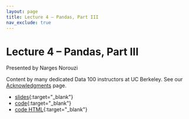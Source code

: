 ```yaml
---
layout: page
title: Lecture 4 – Pandas, Part III
nav_exclude: true
---
```


# Lecture 4 – Pandas, Part III

Presented by Narges Norouzi

Content by many dedicated Data 100 instructors at UC Berkeley. See our [Acknowledgments](../../acks) page.

- [slides](https://docs.google.com/presentation/d/1W2-j8lFLnxPs-SzewyqQmaoIBpqCyKh-dYAymPHPUDA/edit?usp=sharing){:target="_blank"}
- [code](https://data100.datahub.berkeley.edu/hub/user-redirect/git-pull?repo=https%3A%2F%2Fgithub.com%2FDS-100%2Ffa24-student&urlpath=lab%2Ftree%2Ffa24-student%2Flecture%2Flec04%2Flec04.ipynb&branch=main){:target="_blank"} 
- [code HTML](../../resources/assets/lectures/lec04/lec04.html){:target="_blank"}
<!-- - [recording](https://youtu.be/RnboCxjMNvQ) -->